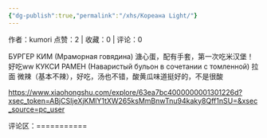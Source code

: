 ```yaml
---
{"dg-publish":true,"permalink":"/xhs/Кореана Light/"}
---
```


作者：kumori
点赞：2   |   收藏：0   |   评论：0

БУРГЕР КИМ (Мраморная говядина) 溏心蛋，配有手套，第一次吃米汉堡！好吃ww
КУКСИ РАМЕН (Наваристый бульон в сочетании с томленной) 拉面 微辣（基本不辣），好吃，汤也不错，酸黄瓜味道挺好的，不是很酸

https://www.xiaohongshu.com/explore/63ea7bc4000000001301226d?xsec_token=ABjCSIjeXjKMlY1tXW265ksMmBnwTnu94kaky8Qff1nSU=&xsec_source=pc_user

评论区：===========

